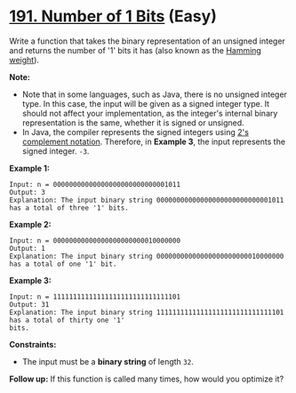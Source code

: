 # [191. Number of 1 Bits][link] (Easy)

[link]: https://leetcode.com/problems/number-of-1-bits/

Write a function that takes the binary representation of an unsigned integer and returns the number
of '1' bits it has (also known as the [Hamming
weight](http://en.wikipedia.org/wiki/Hamming_weight)).

**Note:**

- Note that in some languages, such as Java, there is no unsigned integer type. In this case, the
input will be given as a signed integer type. It should not affect your implementation, as the
integer's internal binary representation is the same, whether it is signed or unsigned.
- In Java, the compiler represents the signed integers using [2's complement
notation](https://en.wikipedia.org/wiki/Two%27s_complement). Therefore, in **Example 3**, the input
represents the signed integer. `-3`.

**Example 1:**

```
Input: n = 00000000000000000000000000001011
Output: 3
Explanation: The input binary string 00000000000000000000000000001011 has a total of three '1' bits.

```

**Example 2:**

```
Input: n = 00000000000000000000000010000000
Output: 1
Explanation: The input binary string 00000000000000000000000010000000 has a total of one '1' bit.

```

**Example 3:**

```
Input: n = 11111111111111111111111111111101
Output: 31
Explanation: The input binary string 11111111111111111111111111111101 has a total of thirty one '1'
bits.

```

**Constraints:**

- The input must be a **binary string** of length `32`.

**Follow up:** If this function is called many times, how would you optimize it?
